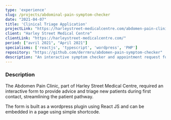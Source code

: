 ```yaml
---
type: 'experience'
slug: /projects/abdominal-pain-symptom-checker
date: "2021-04-07"
title: 'Clinical Triage Application'
projectLink: "https://harleystreet-medicalcentre.com/abdomen-pain-clinic/"
client: "Harley Street Medical Centre"
clientLink: "https://harleystreet-medicalcentre.com/"
period: ["avril 2021", "April 2021"]
specialisms: ['reactjs', 'typescript', 'wordpress', 'PHP']
repository: "https://github.com/derrmru/abdomen-pain-symptom-checker"
description: "An interactive symptom checker and appointment request form built as wordpress plugin."
---
```


### Description

The Abdomen Pain Clinic, part of Harley Street Medical Centre, required an interactive form to provide advice and triage new patients during first contact, streamlining the patient pathway.

The form is built as a wordpress plugin using React JS and can be embedded in a page using simple shortcode.